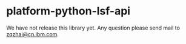 platform-python-lsf-api
=======================
We have not release this library yet. Any question please send mail to zqzhai@cn.ibm.com.
